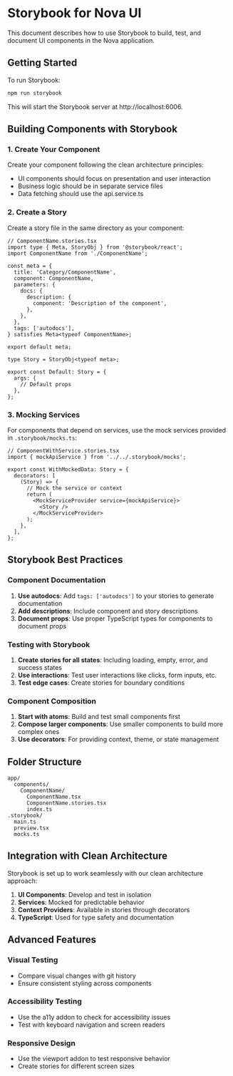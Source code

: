 # Storybook for Nova UI

This document describes how to use Storybook to build, test, and document UI components in the Nova application.

## Getting Started

To run Storybook:

```bash
npm run storybook
```

This will start the Storybook server at http://localhost:6006.

## Building Components with Storybook

### 1. Create Your Component

Create your component following the clean architecture principles:

- UI components should focus on presentation and user interaction
- Business logic should be in separate service files
- Data fetching should use the api.service.ts

### 2. Create a Story

Create a story file in the same directory as your component:

```tsx
// ComponentName.stories.tsx
import type { Meta, StoryObj } from '@storybook/react';
import ComponentName from './ComponentName';

const meta = {
  title: 'Category/ComponentName',
  component: ComponentName,
  parameters: {
    docs: {
      description: {
        component: 'Description of the component',
      },
    },
  },
  tags: ['autodocs'],
} satisfies Meta<typeof ComponentName>;

export default meta;

type Story = StoryObj<typeof meta>;

export const Default: Story = {
  args: {
    // Default props
  },
};
```

### 3. Mocking Services

For components that depend on services, use the mock services provided in `.storybook/mocks.ts`:

```tsx
// ComponentWithService.stories.tsx
import { mockApiService } from '../../.storybook/mocks';

export const WithMockedData: Story = {
  decorators: [
    (Story) => {
      // Mock the service or context
      return (
        <MockServiceProvider service={mockApiService}>
          <Story />
        </MockServiceProvider>
      );
    },
  ],
};
```

## Storybook Best Practices

### Component Documentation

1. **Use autodocs**: Add `tags: ['autodocs']` to your stories to generate documentation
2. **Add descriptions**: Include component and story descriptions
3. **Document props**: Use proper TypeScript types for components to document props

### Testing with Storybook

1. **Create stories for all states**: Including loading, empty, error, and success states
2. **Use interactions**: Test user interactions like clicks, form inputs, etc.
3. **Test edge cases**: Create stories for boundary conditions

### Component Composition

1. **Start with atoms**: Build and test small components first
2. **Compose larger components**: Use smaller components to build more complex ones
3. **Use decorators**: For providing context, theme, or state management

## Folder Structure

```
app/
  components/
    ComponentName/
      ComponentName.tsx
      ComponentName.stories.tsx
      index.ts
.storybook/
  main.ts
  preview.tsx
  mocks.ts
```

## Integration with Clean Architecture

Storybook is set up to work seamlessly with our clean architecture approach:

1. **UI Components**: Develop and test in isolation
2. **Services**: Mocked for predictable behavior
3. **Context Providers**: Available in stories through decorators
4. **TypeScript**: Used for type safety and documentation

## Advanced Features

### Visual Testing

- Compare visual changes with git history
- Ensure consistent styling across components

### Accessibility Testing

- Use the a11y addon to check for accessibility issues
- Test with keyboard navigation and screen readers

### Responsive Design

- Use the viewport addon to test responsive behavior
- Create stories for different screen sizes